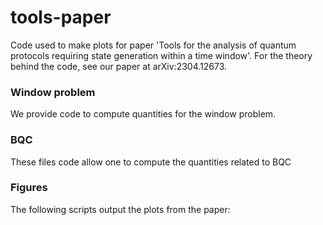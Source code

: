 # tools-paper
Code used to make plots for paper 'Tools for the analysis of quantum protocols requiring state generation within a time window'. For the theory behind the code, see our paper at arXiv:2304.12673.

### Window problem
We provide code to compute quantities for the 
window problem. 

### BQC
These files code allow one to compute the quantities related to BQC 

### Figures
The following scripts output the plots from the paper:
